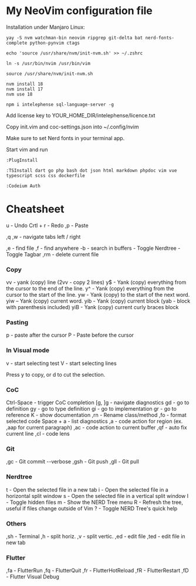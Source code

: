 # My NeoVim configuration file

Installation under Manjaro Linux:

```
yay -S nvm watchman-bin neovim ripgrep git-delta bat nerd-fonts-complete python-pynvim ctags

echo 'source /usr/share/nvm/init-nvm.sh' >> ~/.zshrc

ln -s /usr/bin/nvim /usr/bin/vim

source /usr/share/nvm/init-nvm.sh

nvm install 18
nvm install 17
nvm use 18

npm i intelephense sql-language-server -g

```


Add license key to YOUR_HOME_DIR/intelephense/licence.txt


Copy init.vim and coc-settings.json into ~/.config/nvim

Make sure to set Nerd fonts in your terminal app.


Start vim and run

`:PlugInstall`

`:TSInstall dart go php bash dot json html markdown phpdoc vim vue typescript scss css dockerfile`

`:Codeium Auth`

# Cheatsheet

u - Undo
Crtl + r - Redo
,p - Paste

,q ,w - navigate tabs left / right

,e - find file
,f - find anywhere
-b - search in buffers
<F3> - Toggle Nerdtree
<F4> - Toggle Tagbar
,rm - delete current file


### Copy

vv - yank (copy) line (2vv - copy 2 lines)
y$ - Yank (copy) everything from the cursor to the end of the line.
y^ - Yank (copy) everything from the cursor to the start of the line.
yw - Yank (copy) to the start of the next word.
yiw – Yank (copy) current word.
yib - Yank (copy) current block (yab - block with parenthesis included)
yiB - Yank (copy) current curly braces block

### Pasting

p - paste after the cursor
P - Paste before the cursor

### In Visual mode

v - start selecting test
V - start selecting lines

Press y to copy, or d to cut the selection.

### CoC

Ctrl-Space - trigger CoC completion
[g, ]g - navigate diagnostics
gd - go to definition
gy - go to type definition
gi - go to implementation
gr - go to reference
K - show documentation
,rn - Rename class/method
,fo - format selected code
Space + a - list diagnostics
,a - code action for region (ex. ,aap for current paragraph)
,ac - code action to current buffer
,qf - auto fix current line
,cl - code lens

### Git

,gc - Git commit --verbose
,gsh - Git push
,gll - Git pull

### Nerdtree

t - Open the selected file in a new tab
i - Open the selected file in a horizontal split window
s - Open the selected file in a vertical split window
I - Toggle hidden files
m - Show the NERD Tree menu
R - Refresh the tree, useful if files change outside of Vim
? - Toggle NERD Tree's quick help

### Others

,sh - Terminal
,h - split horiz.
,v - split vertic.
,ed - edit file
,ted - edit file in new tab

### Flutter

,fa - FlutterRun
,fq - FlutterQuit
,fr - FlutterHotReload
,fR - FlutterRestart
,fD - Flutter Visual Debug

